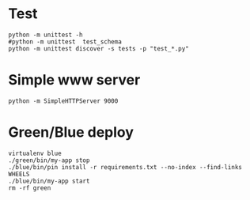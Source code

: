 
# Test

~~~
python -m unittest -h
#python -m unittest  test_schema
python -m unittest discover -s tests -p "test_*.py"
~~~


# Simple www server

~~~
python -m SimpleHTTPServer 9000
~~~

# Green/Blue deploy

~~~
virtualenv blue
./green/bin/my-app stop
./blue/bin/pin install -r requirements.txt --no-index --find-links WHEELS 
./blue/bin/my-app start
rm -rf green
~~~
